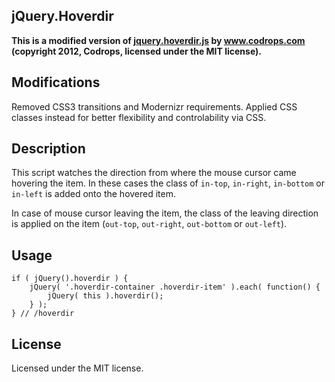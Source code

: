 ## jQuery.Hoverdir

**This is a modified version of [jquery.hoverdir.js](https://github.com/codrops/DirectionAwareHoverEffect) by www.codrops.com (copyright 2012, Codrops, licensed under the MIT license).**

## Modifications

Removed CSS3 transitions and Modernizr requirements. Applied CSS classes instead for better flexibility and controlability via CSS.

## Description

This script watches the direction from where the mouse cursor came hovering the item. In these cases the class of `in-top`, `in-right`, `in-bottom` or `in-left` is added onto the hovered item.

In case of mouse cursor leaving the item, the class of the leaving direction is applied on the item (`out-top`, `out-right`, `out-bottom` or `out-left`).

## Usage

	if ( jQuery().hoverdir ) {
		jQuery( '.hoverdir-container .hoverdir-item' ).each( function() {
			jQuery( this ).hoverdir();
		} );
	} // /hoverdir

## License

Licensed under the MIT license.